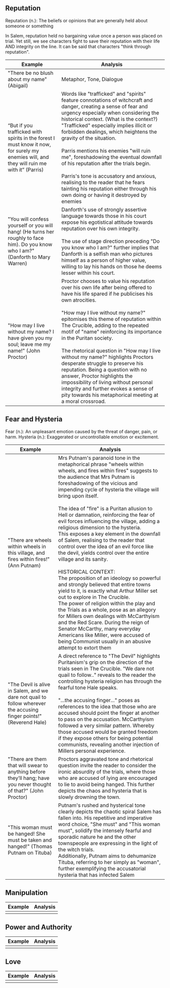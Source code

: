 ## Reputation
Reputation (n.): The beliefs or opinions that are generally held about someone or something

In Salem, reputation held no bargaining value once a person was placed on trial. Yet still, we see characters fight to save their reputation with their life AND integrity on the line. It can be said that characters "think through reputation".

| Example                                                                                                                                   | Analysis                                                                                                                                                                                                                                                                                                                                                                                                                                                                                                                                                                                                                                                                            |
| ----------------------------------------------------------------------------------------------------------------------------------------- | ----------------------------------------------------------------------------------------------------------------------------------------------------------------------------------------------------------------------------------------------------------------------------------------------------------------------------------------------------------------------------------------------------------------------------------------------------------------------------------------------------------------------------------------------------------------------------------------------------------------------------------------------------------------------------------- |
| "There be no blush about my name" (Abigail)                                                                                               | Metaphor, Tone, Dialogue                                                                                                                                                                                                                                                                                                                                                                                                                                                                                                                                                                                                                                                            |
| “But if you trafficked with spirits in the forest I must know it now, for surely my enemies will, and they will ruin me with it” (Parris) | Words like "trafficked" and "spirits" feature connotations of witchcraft and danger, creating a sense of fear and urgency especially when considering the historical context. (What is the context?) <br>"Trafficked" especially implies illicit or forbidden dealings, which heightens the gravity of the situation.<br><br>Parris mentions his enemies "will ruin me", foreshadowing the eventual downfall of his reputation after the trials begin.<br><br>Parris's tone is accusatory and anxious, realising to the reader that he fears tainting his reputation either through his own doing or having it destroyed by enemies                                                 |
| "You will confess yourself or you will hang! (He turns her roughly to face him). Do you know who I am?" (Danforth to Mary Warren)         | Danforth's use of strongly assertive language towards those in his court expose his egotistical attitude towards reputation over his own integrity.<br><br>The use of stage direction preceding "Do you know who I am?" further implies that Danforth is a selfish man who pictures himself as a person of higher value, willing to lay his hands on those he deems lesser within his court.                                                                                                                                                                                                                                                                                        |
| "How may I live without my name? I have given you my soul; leave me my name!" (John Proctor)                                              | Proctor chooses to value his reputation over his own life after being offered to have his life spared if he publicises his own atrocities. <br><br>"How may I live without my name?" epitomises this theme of reputation within The Crucible, adding to the repeated motif of "name" reinforcing its importance in the Puritan society.<br><br>The rhetorical question in "How may I live without my name?" highlights Proctors desperate struggle to preserve his reputation. Being a question with no answer, Proctor highlights the impossibility of living without personal integrity and further evokes a sense of pity towards his metaphorical meeting at a moral crossroad. |
## Fear and Hysteria
Fear (n.): An unpleasant emotion caused by the threat of danger, pain, or harm.
Hysteria (n.): Exaggerated or uncontrollable emotion or excitement.

| Example                                                                                                             | Analysis                                                                                                                                                                                                                                                                                                                                                                                                                                                                                                                                                                                                                                                                                                                                                                                                                                                                                                                                                                                                                                                                                                                                               |
| ------------------------------------------------------------------------------------------------------------------- | ------------------------------------------------------------------------------------------------------------------------------------------------------------------------------------------------------------------------------------------------------------------------------------------------------------------------------------------------------------------------------------------------------------------------------------------------------------------------------------------------------------------------------------------------------------------------------------------------------------------------------------------------------------------------------------------------------------------------------------------------------------------------------------------------------------------------------------------------------------------------------------------------------------------------------------------------------------------------------------------------------------------------------------------------------------------------------------------------------------------------------------------------------ |
| "There are wheels within wheels in this village, and fires within fires!" (Ann Putnam)                              | Mrs Putnam's paranoid tone in the metaphorical phrase "wheels within wheels, and fires within fires" suggests to the audience that Mrs Putnam is foreshadowing of the vicious and impending cycle of hysteria the village will bring upon itself. <br><br>The idea of "fire" is a Puritan allusion to Hell or damnation, reinforcing the fear of evil forces influencing the village, adding a religious dimension to the hysteria. <br>This exposes a key element in the downfall of Salem, realising to the reader that control over the idea of an evil force like the devil, yields control over the entire village and its sanity.<br><br>HISTORICAL CONTEXT:<br>The proposition of an ideology so powerful and strongly believed that entire towns yield to it, is exactly what Arthur Miller set out to explore in The Crucible. <br>The power of religion within the play and the Trials as a whole, pose as an allegory for Millers own dealings with McCarthyism and the Red Scare.  During the reign of Senator McCarthy, many everyday Americans like Miller, were accused of being Communist usually in an abusive attempt to extort them |
| "The Devil is alive in Salem, and we dare not quail to follow wherever the accusing finger points!" (Reverend Hale) | A direct reference to "The Devil" highlights Puritanism's grip on the direction of the trials seen in The Crucible. "We dare not quail to follow.." reveals to the reader the controlling hysteria religion has through the fearful tone Hale speaks.<br><br>"...the accusing finger..." poses as references to the idea that those who are accused should point the finger at another to pass on the accusation. McCarthyism followed a very similar pattern. Whereby those accused would be granted freedom if they expose others for being potential communists, revealing another injection of Millers personal experience.                                                                                                                                                                                                                                                                                                                                                                                                                                                                                                                        |
| "There are them that will swear to anything before they’ll hang; have you never thought of that?" (John Proctor)    | Proctors aggravated tone and rhetorical question invite the reader to consider the ironic absurdity of the trials, where those who are accused of lying are encouraged to lie to avoid being hanged. This further depicts the chaos and hysteria that is slowly drowning the town.                                                                                                                                                                                                                                                                                                                                                                                                                                                                                                                                                                                                                                                                                                                                                                                                                                                                     |
| "This woman must be hanged! She must be taken and hanged!" (Thomas Putnam on Tituba)                                | Putnam's rushed and hysterical tone clearly depicts the chaotic spiral Salem has fallen into. His repetitive and imperative word choice, "She must" and "This woman must", solidify the intensely fearful and sporadic nature he and the other townspeople are expressing in the light of the witch trials. <br>Additionally, Putnam aims to dehumanize Tituba, referring to her simply as "woman", further exemplifying the accusatorial hysteria that has infected Salem                                                                                                                                                                                                                                                                                                                                                                                                                                                                                                                                                                                                                                                                             |

## Manipulation

| Example | Analysis |
| ------- | -------- |
|         |          |

## Power and Authority

| Example | Analysis |
| ------- | -------- |
|         |          |

## Love

| Example | Analysis |
| ------- | -------- |
|         |          |
